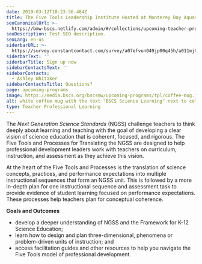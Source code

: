 ```yaml
---
date: 2019-03-12T18:23:56.484Z
title: The Five Tools Leadership Institute Hosted at Monterey Bay Aquarium
seoCanonicalUrl: >-
  https://bmw-bscs.netlify.com/admin/#/collections/upcoming-teacher-professional-learning/five-tools-monterey
seoDescription: Test SEO description.
seoLang: en-us
siderbarURL: >-
  https://survey.constantcontact.com/survey/a07efvun049jp00q45h/a011mjt64a7l7/questions
siderbarText: ''
siderbarTitle: Sign up now
sidebarContactsText: ''
sidebarContacts:
  - Ashley Whitaker
sidebarContactsTitle: Questions?
page: upcoming-programs
image: https://media.bscs.org/bscsmw/upcoming-programs/tpl/coffee-mug.jpg
alt: white coffee mug with the text "BSCS Science Learning" next to colored markers and pens on a table
type: Teacher Professional Learning
---
```

The _Next Generation Science Standards_ (NGSS) challenge teachers to think deeply about learning and teaching with the goal of developing a clear vision of science education that is coherent, focused, and rigorous. The Five Tools and Processes for Translating the NGSS are designed to help professional development leaders work with teachers on curriculum, instruction, and assessment as they achieve this vision.

At the heart of the Five Tools and Processes is the translation of science concepts, practices, and performance expectations into multiple instructional sequences that form an NGSS unit. This is followed by a more in-depth plan for one instructional sequence and assessment task to provide evidence of student learning focused on performance expectations. These processes help teachers plan for conceptual coherence.

**Goals and Outcomes**

* develop a deeper understanding of NGSS and the Framework for K-12 Science Education;
* learn how to design and plan three-dimensional, phenomena or problem-driven units of instruction; and
* access facilitation guides and other resources to help you navigate the Five Tools model of professional development.
